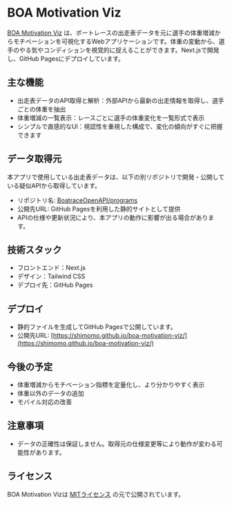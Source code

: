 # BOA Motivation Viz

[BOA Motivation Viz](https://shimomo.github.io/boa-motivation-viz/) は、ボートレースの出走表データを元に選手の体重増減からモチベーションを可視化するWebアプリケーションです。体重の変動から、選手のやる気やコンディションを視覚的に捉えることができます。Next.jsで開発し、GitHub Pagesにデプロイしています。

## 主な機能
- 出走表データのAPI取得と解析：外部APIから最新の出走情報を取得し、選手ごとの体重を抽出
- 体重増減の一覧表示：レースごとに選手の体重変化を一覧形式で表示
- シンプルで直感的なUI：視認性を重視した構成で、変化の傾向がすぐに把握できます

## データ取得元
本アプリで使用している出走表データは、以下の別リポジトリで開発・公開している疑似APIから取得しています。

- リポジトリ名: [BoatraceOpenAPI/programs](https://github.com/BoatraceOpenAPI/programs)
- 公開先URL: GitHub Pagesを利用した静的サイトとして提供
- APIの仕様や更新状況により、本アプリの動作に影響が出る場合があります。

## 技術スタック
- フロントエンド：Next.js
- デザイン：Tailwind CSS
- デプロイ先：GitHub Pages

## デプロイ
- 静的ファイルを生成してGitHub Pagesで公開しています。
- 公開先URL: [https://shimomo.github.io/boa-motivation-viz/](https://shimomo.github.io/boa-motivation-viz/)

## 今後の予定
- 体重増減からモチベーション指標を定量化し、より分かりやすく表示
- 体重以外のデータの追加
- モバイル対応の改善

## 注意事項
- データの正確性は保証しません。取得元の仕様変更等により動作が変わる可能性があります。

## ライセンス
BOA Motivation Vizは [MITライセンス](LICENSE) の元で公開されています。
